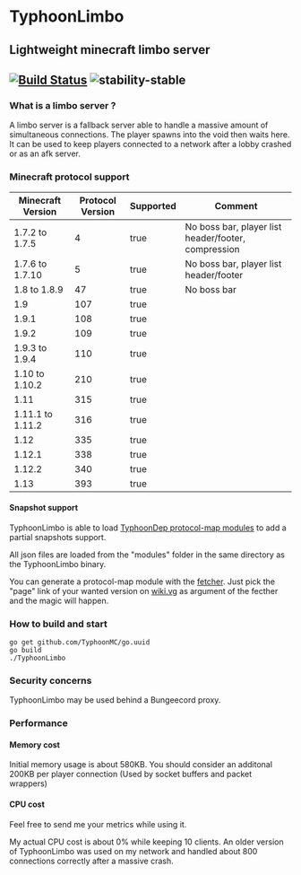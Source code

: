 # TyphoonLimbo
## Lightweight minecraft limbo server

[![Build Status](https://travis-ci.org/TyphoonMC/TyphoonLimbo.svg?branch=master)](https://travis-ci.org/TyphoonMC/TyphoonLimbo)
![stability-stable](https://img.shields.io/badge/stability-stable-green.svg)
----
### What is a limbo server ?
A limbo server is a fallback server able to handle a massive amount of simultaneous connections. The player spawns into the void then waits here. It can be used to keep players connected to a network after a lobby crashed or as an afk server.

### Minecraft protocol support

| Minecraft Version | Protocol Version | Supported | Comment                                             |
|-------------------|------------------|-----------|-----------------------------------------------------|
| 1.7.2 to 1.7.5    | 4                | true      | No boss bar, player list header/footer, compression |
| 1.7.6 to 1.7.10   | 5                | true      | No boss bar, player list header/footer              |
| 1.8 to 1.8.9      | 47               | true      | No boss bar                                         |
| 1.9               | 107              | true      |                                                     |
| 1.9.1             | 108              | true      |                                                     |
| 1.9.2             | 109              | true      |                                                     |
| 1.9.3 to 1.9.4    | 110              | true      |                                                     |
| 1.10 to 1.10.2    | 210              | true      |                                                     |
| 1.11              | 315              | true      |                                                     |
| 1.11.1 to 1.11.2  | 316              | true      |                                                     |
| 1.12              | 335              | true      |                                                     |
| 1.12.1            | 338              | true      |                                                     |
| 1.12.2            | 340              | true      |                                                     |
| 1.13              | 393              | true      |                                                     |

#### Snapshot support
TyphoonLimbo is able to load [TyphoonDep protocol-map modules](https://github.com/TyphoonMC/TyphoonDep/tree/master/protocol-map) to add a partial snapshots support.

All json files are loaded from the "modules" folder in the same directory as the TyphoonLimbo binary.

You can generate a protocol-map module with the [fetcher](https://github.com/TyphoonMC/TyphoonDep/tree/master/protocol-map/fetcher). Just pick the "page" link of your wanted version on [wiki.vg](http://wiki.vg/Protocol_version_numbers) as argument of the fecther and the magic will happen.

### How to build and start
```shell
go get github.com/TyphoonMC/go.uuid
go build
./TyphoonLimbo
```

### Security concerns
TyphoonLimbo may be used behind a Bungeecord proxy.

### Performance
#### Memory cost
Initial memory usage is about 580KB. You should consider an additonal 200KB per player connection (Used by socket buffers and packet wrappers)

#### CPU cost
Feel free to send me your metrics while using it.

My actual CPU cost is about 0% while keeping 10 clients. An older version of TyphoonLimbo was used on my network and handled about 800 connections correctly after a massive crash.
